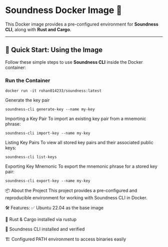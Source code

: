# Soundness Docker Image 🚀  

This Docker image provides a pre-configured environment for **Soundness CLI**, along with **Rust and Cargo**.  

---

## 🔹 Quick Start: Using the Image  

Follow these simple steps to use **Soundness CLI** inside the Docker container:  

### Run the Container  

```console
docker run -it rohan014233/soundness:latest
```
Generate the key pair

```console
soundness-cli generate-key --name my-key
```

Importing a Key Pair
To import an existing key pair from a mnemonic phrase:

```console
soundness-cli import-key --name my-key
```

Listing Key Pairs
To view all stored key pairs and their associated public keys:

```console
soundness-cli list-keys
```

Exporting Key Mnemonic
To export the mnemonic phrase for a stored key pair:

```console
soundness-cli export-key --name my-key
```

📦 About the Project
This project provides a pre-configured and reproducible environment for working with Soundness CLI in Docker.

🛠 Features:
✅ Ubuntu 22.04 as the base image

🔗 Rust & Cargo installed via rustup

🔨 Soundness CLI installed and verified

🏗 Configured PATH environment to access binaries easily
